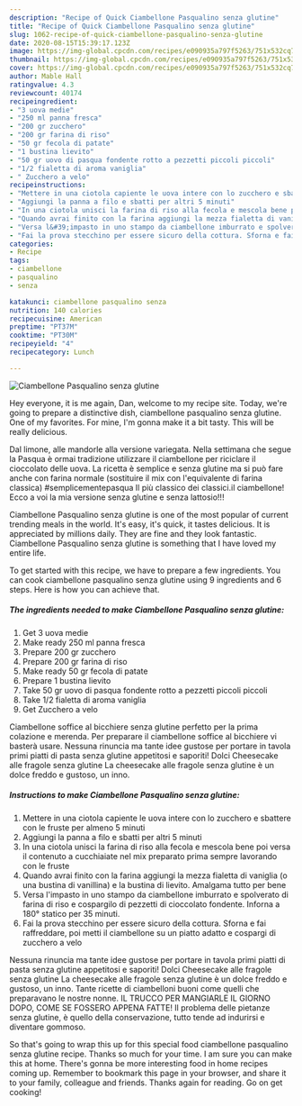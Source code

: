 ```yaml
---
description: "Recipe of Quick Ciambellone Pasqualino senza glutine"
title: "Recipe of Quick Ciambellone Pasqualino senza glutine"
slug: 1062-recipe-of-quick-ciambellone-pasqualino-senza-glutine
date: 2020-08-15T15:39:17.123Z
image: https://img-global.cpcdn.com/recipes/e090935a797f5263/751x532cq70/ciambellone-pasqualino-senza-glutine-recipe-main-photo.jpg
thumbnail: https://img-global.cpcdn.com/recipes/e090935a797f5263/751x532cq70/ciambellone-pasqualino-senza-glutine-recipe-main-photo.jpg
cover: https://img-global.cpcdn.com/recipes/e090935a797f5263/751x532cq70/ciambellone-pasqualino-senza-glutine-recipe-main-photo.jpg
author: Mable Hall
ratingvalue: 4.3
reviewcount: 40174
recipeingredient:
- "3 uova medie"
- "250 ml panna fresca"
- "200 gr zucchero"
- "200 gr farina di riso"
- "50 gr fecola di patate"
- "1 bustina lievito"
- "50 gr uovo di pasqua fondente rotto a pezzetti piccoli piccoli"
- "1/2 fialetta di aroma vaniglia"
- " Zucchero a velo"
recipeinstructions:
- "Mettere in una ciotola capiente le uova intere con lo zucchero e sbattere con le fruste per almeno 5 minuti"
- "Aggiungi la panna a filo e sbatti per altri 5 minuti"
- "In una ciotola unisci la farina di riso alla fecola e mescola bene poi versa il contenuto a cucchiaiate nel mix preparato prima sempre lavorando con le fruste"
- "Quando avrai finito con la farina aggiungi la mezza fialetta di vaniglia (o una bustina di vanillina) e la bustina di lievito. Amalgama tutto per bene"
- "Versa l&#39;impasto in uno stampo da ciambellone imburrato e spolverato di farina di riso e cospargilo di pezzetti di cioccolato fondente. Inforna a 180° statico per 35 minuti."
- "Fai la prova stecchino per essere sicuro della cottura. Sforna e fai raffreddare, poi metti il ciambellone su un piatto adatto e cospargi di zucchero a velo"
categories:
- Recipe
tags:
- ciambellone
- pasqualino
- senza

katakunci: ciambellone pasqualino senza 
nutrition: 140 calories
recipecuisine: American
preptime: "PT37M"
cooktime: "PT30M"
recipeyield: "4"
recipecategory: Lunch

---
```



![Ciambellone Pasqualino senza glutine](https://img-global.cpcdn.com/recipes/e090935a797f5263/751x532cq70/ciambellone-pasqualino-senza-glutine-recipe-main-photo.jpg)

Hey everyone, it is me again, Dan, welcome to my recipe site. Today, we're going to prepare a distinctive dish, ciambellone pasqualino senza glutine. One of my favorites. For mine, I'm gonna make it a bit tasty. This will be really delicious.

Dal limone, alle mandorle alla versione variegata. Nella settimana che segue la Pasqua è ormai tradizione utilizzare il ciambellone per riciclare il cioccolato delle uova. La ricetta è semplice e senza glutine ma si può fare anche con farina normale (sostituire il mix con l&#39;equivalente di farina classica) #semplicementepasqua Il più classico dei classici.il ciambellone! Ecco a voi la mia versione senza glutine e senza lattosio!!!

Ciambellone Pasqualino senza glutine is one of the most popular of current trending meals in the world. It's easy, it's quick, it tastes delicious. It is appreciated by millions daily. They are fine and they look fantastic. Ciambellone Pasqualino senza glutine is something that I have loved my entire life.


To get started with this recipe, we have to prepare a few ingredients. You can cook ciambellone pasqualino senza glutine using 9 ingredients and 6 steps. Here is how you can achieve that.

<!--inarticleads1-->

##### The ingredients needed to make Ciambellone Pasqualino senza glutine:

1. Get 3 uova medie
1. Make ready 250 ml panna fresca
1. Prepare 200 gr zucchero
1. Prepare 200 gr farina di riso
1. Make ready 50 gr fecola di patate
1. Prepare 1 bustina lievito
1. Take 50 gr uovo di pasqua fondente rotto a pezzetti piccoli piccoli
1. Take 1/2 fialetta di aroma vaniglia
1. Get  Zucchero a velo


Ciambellone soffice al bicchiere senza glutine perfetto per la prima colazione e merenda. Per preparare il ciambellone soffice al bicchiere vi basterà usare. Nessuna rinuncia ma tante idee gustose per portare in tavola primi piatti di pasta senza glutine appetitosi e saporiti! Dolci Cheesecake alle fragole senza glutine La cheesecake alle fragole senza glutine è un dolce freddo e gustoso, un inno. 

<!--inarticleads2-->

##### Instructions to make Ciambellone Pasqualino senza glutine:

1. Mettere in una ciotola capiente le uova intere con lo zucchero e sbattere con le fruste per almeno 5 minuti
1. Aggiungi la panna a filo e sbatti per altri 5 minuti
1. In una ciotola unisci la farina di riso alla fecola e mescola bene poi versa il contenuto a cucchiaiate nel mix preparato prima sempre lavorando con le fruste
1. Quando avrai finito con la farina aggiungi la mezza fialetta di vaniglia (o una bustina di vanillina) e la bustina di lievito. Amalgama tutto per bene
1. Versa l&#39;impasto in uno stampo da ciambellone imburrato e spolverato di farina di riso e cospargilo di pezzetti di cioccolato fondente. Inforna a 180° statico per 35 minuti.
1. Fai la prova stecchino per essere sicuro della cottura. Sforna e fai raffreddare, poi metti il ciambellone su un piatto adatto e cospargi di zucchero a velo


Nessuna rinuncia ma tante idee gustose per portare in tavola primi piatti di pasta senza glutine appetitosi e saporiti! Dolci Cheesecake alle fragole senza glutine La cheesecake alle fragole senza glutine è un dolce freddo e gustoso, un inno. Tante ricette di ciambelloni buoni come quelli che preparavano le nostre nonne. IL TRUCCO PER MANGIARLE IL GIORNO DOPO, COME SE FOSSERO APPENA FATTE! Il problema delle pietanze senza glutine, è quello della conservazione, tutto tende ad indurirsi e diventare gommoso. 

So that's going to wrap this up for this special food ciambellone pasqualino senza glutine recipe. Thanks so much for your time. I am sure you can make this at home. There's gonna be more interesting food in home recipes coming up. Remember to bookmark this page in your browser, and share it to your family, colleague and friends. Thanks again for reading. Go on get cooking!

